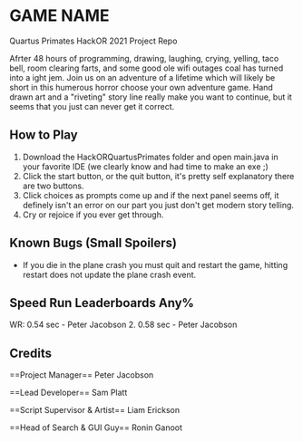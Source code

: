 # GAME NAME
Quartus Primates HackOR 2021 Project Repo

Afrter 48 hours of programming, drawing, laughing, crying, yelling, taco bell, room clearing farts, and some good ole wifi outages coal has turned into a ight jem. Join us on an adventure of a lifetime which will likely be short in this humerous horror choose your own adventure game. Hand drawn art and a "riveting" story line really make you want to continue, but it seems that you just can never get it correct. 

How to Play
-----------
  1. Download the HackORQuartusPrimates folder and open main.java in your favorite IDE (we clearly know and had time to make an exe ;)
  2. Click the start button, or the quit button, it's pretty self explanatory there are two buttons.
  3. Click choices as prompts come up and if the next panel seems off, it definely isn't an error on our part you just don't get modern story telling.
  4. Cry or rejoice if you ever get through.

 Known Bugs (Small Spoilers)
 ---------------------------
 - If you die in the plane crash you must quit and restart the game, hitting restart does not update the plane crash event.

 Speed Run Leaderboards Any%
 --------------------------
  WR: 0.54 sec - Peter Jacobson
  2.  0.58 sec - Peter Jacobson

Credits
-------
==Project Manager==
Peter Jacobson

==Lead Developer==
Sam Platt

==Script Supervisor & Artist==
Liam Erickson

==Head of Search & GUI Guy==
Ronin Ganoot
